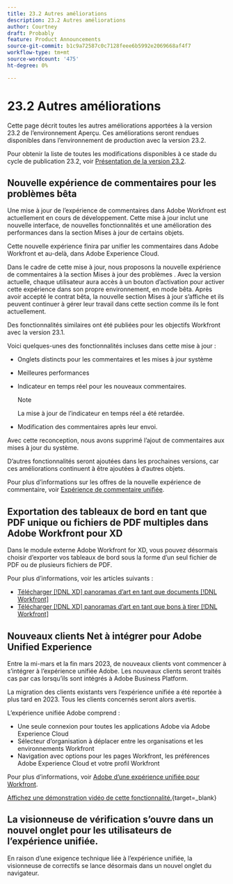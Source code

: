 ```yaml
---
title: 23.2 Autres améliorations
description: 23.2 Autres améliorations
author: Courtney
draft: Probably
feature: Product Announcements
source-git-commit: b1c9a72587c0c7128feee6b5992e2069668af4f7
workflow-type: tm+mt
source-wordcount: '475'
ht-degree: 0%

---
```


# 23.2 Autres améliorations

Cette page décrit toutes les autres améliorations apportées à la version 23.2 de l’environnement Aperçu. Ces améliorations seront rendues disponibles dans l’environnement de production avec la version 23.2.

Pour obtenir la liste de toutes les modifications disponibles à ce stade du cycle de publication 23.2, voir [Présentation de la version 23.2](/help/quicksilver/product-announcements/product-releases/23.2-release-activity/23-2-release-overview.md).

## Nouvelle expérience de commentaires pour les problèmes bêta

Une mise à jour de l’expérience de commentaires dans Adobe Workfront est actuellement en cours de développement. Cette mise à jour inclut une nouvelle interface, de nouvelles fonctionnalités et une amélioration des performances dans la section Mises à jour de certains objets.

Cette nouvelle expérience finira par unifier les commentaires dans Adobe Workfront et au-delà, dans Adobe Experience Cloud.

Dans le cadre de cette mise à jour, nous proposons la nouvelle expérience de commentaires à la section Mises à jour des problèmes . Avec la version actuelle, chaque utilisateur aura accès à un bouton d’activation pour activer cette expérience dans son propre environnement, en mode bêta. Après avoir accepté le contrat bêta, la nouvelle section Mises à jour s’affiche et ils peuvent continuer à gérer leur travail dans cette section comme ils le font actuellement.

Des fonctionnalités similaires ont été publiées pour les objectifs Workfront avec la version 23.1.

Voici quelques-unes des fonctionnalités incluses dans cette mise à jour :

* Onglets distincts pour les commentaires et les mises à jour système

* Meilleures performances

* Indicateur en temps réel pour les nouveaux commentaires.
   >[!NOTE]
   >
   >La mise à jour de l’indicateur en temps réel a été retardée.

* Modification des commentaires après leur envoi.

Avec cette reconception, nous avons supprimé l’ajout de commentaires aux mises à jour du système.

D’autres fonctionnalités seront ajoutées dans les prochaines versions, car ces améliorations continuent à être ajoutées à d’autres objets.

Pour plus d’informations sur les offres de la nouvelle expérience de commentaire, voir [Expérience de commentaire unifiée](/help/quicksilver/workfront-basics/updating-work-items-and-viewing-updates/unified-commenting-experience.md).

## Exportation des tableaux de bord en tant que PDF unique ou fichiers de PDF multiples dans Adobe Workfront pour XD

Dans le module externe Adobe Workfront for XD, vous pouvez désormais choisir d’exporter vos tableaux de bord sous la forme d’un seul fichier de PDF ou de plusieurs fichiers de PDF.

Pour plus d’informations, voir les articles suivants :

* [Télécharger [!DNL XD] panoramas d’art en tant que documents [!DNL Workfront]](/help/quicksilver/workfront-integrations-and-apps/adobe-workfront-for-creative-cloud/wf-adobe-xd-docs.md)
* [Télécharger [!DNL XD] panoramas d’art en tant que bons à tirer [!DNL Workfront]](/help/quicksilver/workfront-integrations-and-apps/adobe-workfront-for-creative-cloud/wf-adobe-xd-proofs.md)

## Nouveaux clients Net à intégrer pour Adobe Unified Experience

Entre la mi-mars et la fin mars 2023, de nouveaux clients vont commencer à s’intégrer à l’expérience unifiée Adobe. Les nouveaux clients seront traités cas par cas lorsqu’ils sont intégrés à Adobe Business Platform.

La migration des clients existants vers l’expérience unifiée a été reportée à plus tard en 2023. Tous les clients concernés seront alors avertis.

L’expérience unifiée Adobe comprend :

* Une seule connexion pour toutes les applications Adobe via Adobe Experience Cloud
* Sélecteur d’organisation à déplacer entre les organisations et les environnements Workfront
* Navigation avec options pour les pages Workfront, les préférences Adobe Experience Cloud et votre profil Workfront

Pour plus d’informations, voir [Adobe d’une expérience unifiée pour Workfront](/help/quicksilver/workfront-basics/navigate-workfront/workfront-navigation/adobe-unified-experience.md).

[Affichez une démonstration vidéo de cette fonctionnalité.](https://video.tv.adobe.com/v/3412388/){target=_blank}

## La visionneuse de vérification s’ouvre dans un nouvel onglet pour les utilisateurs de l’expérience unifiée.

En raison d’une exigence technique liée à l’expérience unifiée, la visionneuse de correctifs se lance désormais dans un nouvel onglet du navigateur.